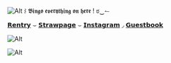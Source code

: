  ![Alt](https://images-wixmp-ed30a86b8c4ca887773594c2.wixmp.com/f/b2e56fe8-765e-4051-999d-7b7c3b97aa0d/dckn851-1ac5728e-c8a3-481c-bd17-c557bcfb0c56.gif?token=eyJ0eXAiOiJKV1QiLCJhbGciOiJIUzI1NiJ9.eyJzdWIiOiJ1cm46YXBwOjdlMGQxODg5ODIyNjQzNzNhNWYwZDQxNWVhMGQyNmUwIiwiaXNzIjoidXJuOmFwcDo3ZTBkMTg4OTgyMjY0MzczYTVmMGQ0MTVlYTBkMjZlMCIsIm9iaiI6W1t7InBhdGgiOiJcL2ZcL2IyZTU2ZmU4LTc2NWUtNDA1MS05OTlkLTdiN2MzYjk3YWEwZFwvZGNrbjg1MS0xYWM1NzI4ZS1jOGEzLTQ4MWMtYmQxNy1jNTU3YmNmYjBjNTYuZ2lmIn1dXSwiYXVkIjpbInVybjpzZXJ2aWNlOmZpbGUuZG93bmxvYWQiXX0.3LT0uNMSDnyWTfp7IcndkbCd0Aj32ujVbxpkWEcjzy4)  ⌇ 𝕭𝖎𝖓𝖌𝖔 𝖊𝖛𝖊𝖗𝖞𝖙𝖍𝖎𝖓𝖌 𝖔𝖓 𝖍𝖊𝖗𝖊 ! ಠ‿↼

[𝗥𝗲𝗻𝘁𝗿𝘆](https://rentry.co/tordbacon) ⌣ [𝗦𝘁𝗿𝗮𝘄𝗽𝗮𝗴𝗲](https://tordbacon.straw.page) ⌣ [𝗜𝗻𝘀𝘁𝗮𝗴𝗿𝗮𝗺](https://www.instagram.com/tordbacon/profilecard/?igsh=MWJ2czlpN29iN21y) ◞ [𝗚𝘂𝗲𝘀𝘁𝗯𝗼𝗼𝗸](https://tordbacon.atabook.org/)

![Alt](https://img1.picmix.com/output/stamp/normal/9/6/1/3/2393169_326ed.gif)

![Alt](https://images-wixmp-ed30a86b8c4ca887773594c2.wixmp.com/f/d8958b8d-64df-482a-84d7-2e68f7f91c85/d1nsuj1-3cab4ca5-c3f1-4316-bf3e-7a65936dd8d6.png?token=eyJ0eXAiOiJKV1QiLCJhbGciOiJIUzI1NiJ9.eyJzdWIiOiJ1cm46YXBwOjdlMGQxODg5ODIyNjQzNzNhNWYwZDQxNWVhMGQyNmUwIiwiaXNzIjoidXJuOmFwcDo3ZTBkMTg4OTgyMjY0MzczYTVmMGQ0MTVlYTBkMjZlMCIsIm9iaiI6W1t7InBhdGgiOiJcL2ZcL2Q4OTU4YjhkLTY0ZGYtNDgyYS04NGQ3LTJlNjhmN2Y5MWM4NVwvZDFuc3VqMS0zY2FiNGNhNS1jM2YxLTQzMTYtYmYzZS03YTY1OTM2ZGQ4ZDYucG5nIn1dXSwiYXVkIjpbInVybjpzZXJ2aWNlOmZpbGUuZG93bmxvYWQiXX0.LUBJ7dTzQ7X852f4TPPK2MjbwUFhjJWIJKNyovwXCsA)

